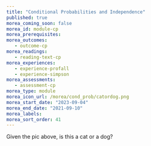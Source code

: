 ```yaml
---
title: "Conditional Probabilities and Independence"
published: true
morea_coming_soon: false
morea_id: module-cp
morea_prerequisites:
morea_outcomes:
   - outcome-cp
morea_readings:
   - reading-text-cp
morea_experiences:
   - experience-profall
   - experience-simpson
morea_assessments:
   - assessment-cp
morea_type: module
morea_icon_url: /morea/cond_prob/catordog.png
morea_start_date: "2023-09-04"
morea_end_date: "2021-09-10"
morea_labels:
morea_sort_order: 41
---
```


Given the pic above, is this a cat or a dog?
